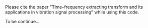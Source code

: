 Please cite the paper "Time–frequency extracting transform and its applications in vibration signal processing" while using this code.

To be continue...
